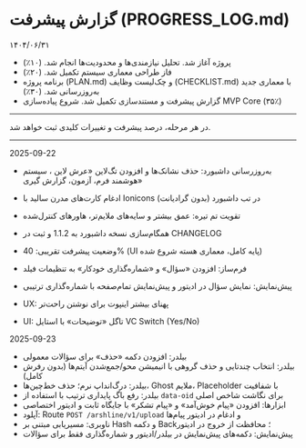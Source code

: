 # گزارش پیشرفت (PROGRESS_LOG.md)


۱۴۰۴/۰۶/۳۱
- پروژه آغاز شد. تحلیل نیازمندی‌ها و محدودیت‌ها انجام شد. (۱۰٪)
- فاز طراحی معماری سیستم تکمیل شد. (۲۰٪)
- برنامه پروژه (PLAN.md) و چک‌لیست وظایف (CHECKLIST.md) با معماری جدید به‌روزرسانی شد. (۳۰٪)
- گزارش پیشرفت و مستندسازی تکمیل شد. شروع پیاده‌سازی MVP Core (۳۵٪)

---

در هر مرحله، درصد پیشرفت و تغییرات کلیدی ثبت خواهد شد.

---

2025-09-22
- به‌روزرسانی داشبورد: حذف نشانک‌ها و افزودن تگ‌لاین «عرش لاین ، سیستم هوشمند فرم، آزمون، گزارش گیری»
- ادغام کارت‌های مدرن سالید با Ionicons در تب داشبورد (بدون گرادیانت)
- تقویت تم تیره: عمق بیشتر و سایه‌های ملایم‌تر، هاورهای کنترل‌شده
- همگام‌سازی نسخه داشبورد به 1.1.2 و ثبت در CHANGELOG
- وضعیت پیشرفت تقریبی: 40% (UI پایه کامل، معماری هسته شروع شده)

- فرم‌ساز: افزودن «سؤال» و «شماره‌گذاری خودکار» به تنظیمات فیلد
- پیش‌نمایش: نمایش سؤال در ادیتور و پیش‌نمایش تمام‌صفحه با شماره‌گذاری ترتیبی
- UX: پهنای بیشتر اینپوت برای نوشتن راحت‌تر
- UI: تاگل «توضیحات» با استایل VC Switch (Yes/No)

2025-09-23
- بیلدر: افزودن دکمه «حذف» برای سؤالات معمولی
- بیلدر: انتخاب چندتایی و حذف گروهی با انیمیشن محو/جمع‌شدن آیتم‌ها (بدون رفرش کامل)
- بیلدر: درگ‌انداپ نرم؛ حذف خط‌چین‌ها، Ghost ملایم، Placeholder با شفافیت
- بیلدر: رفع باگ پایداری ترتیب با استفاده از `data-oid` برای نگاشت شاخص اصلی
- ابزارها: افزودن «پیام خوش‌آمد» و «پیام تشکر» با جایگاه ثابت و ادیتور اختصاصی
- آپلود: Route `POST /arshline/v1/upload` و ادغام در ادیتور پیام‌ها
- ناوبری: مسیریابی مبتنی بر Hash و دکمه Back؛ محافظت از خروج در ادیتور
- پیش‌نمایش: دکمه‌های پیش‌نمایش در بیلدر/ادیتور و شماره‌گذاری فقط برای سؤالات
